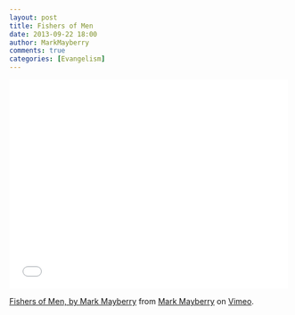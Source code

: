 ```yaml
---
layout: post
title: Fishers of Men
date: 2013-09-22 18:00
author: MarkMayberry
comments: true
categories: [Evangelism]
---
```

<iframe src="//player.vimeo.com/video/75389745" width="500" height="375" frameborder="0" webkitallowfullscreen mozallowfullscreen allowfullscreen></iframe> <p><a href="http://vimeo.com/75389745">Fishers of Men, by Mark Mayberry</a> from <a href="http://vimeo.com/ascoc">Mark Mayberry</a> on <a href="https://vimeo.com">Vimeo</a>.</p>
